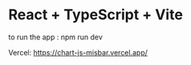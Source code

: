 # React + TypeScript + Vite

to run the app : npm run dev

Vercel: https://chart-js-misbar.vercel.app/
